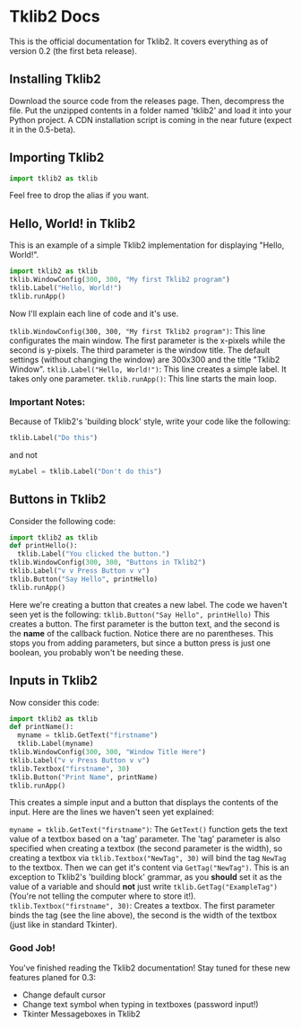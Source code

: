 # Tklib2 Docs
This is the official documentation for Tklib2.
It covers everything as of version 0.2 (the first beta release).

## Installing Tklib2 
Download the source code from the releases page.
Then, decompress the file. Put the unzipped contents in a folder named 'tklib2' and load it into your Python project.
A CDN installation script is coming in the near future (expect it in the 0.5-beta).

## Importing Tklib2
```python
import tklib2 as tklib
```
Feel free to drop the alias if you want.

## Hello, World! in Tklib2
This is an example of a simple Tklib2 implementation for displaying "Hello, World!".
```python
import tklib2 as tklib
tklib.WindowConfig(300, 300, "My first Tklib2 program")
tklib.Label("Hello, World!")
tklib.runApp()
```
Now I'll explain each line of code and it's use.

`tklib.WindowConfig(300, 300, "My first Tklib2 program")`: This line configurates the main window. The first parameter is the x-pixels while the second is y-pixels. The third parameter is the window title. The default settings (without changing the window) are 300x300 and the title "Tklib2 Window".
`tklib.Label("Hello, World!")`: This line creates a simple label. It takes only one parameter.
`tklib.runApp()`: This line starts the main loop.

### Important Notes:
Because of Tklib2's 'building block' style, write your code like the following:
```python
tklib.Label("Do this")
```
and not
```python
myLabel = tklib.Label("Don't do this")
```

## Buttons in Tklib2
Consider the following code:
```python
import tklib2 as tklib
def printHello():
  tklib.Label("You clicked the button.")
tklib.WindowConfig(300, 300, "Buttons in Tklib2")
tklib.Label("v v Press Button v v")
tklib.Button("Say Hello", printHello)
tklib.runApp()
```
Here we're creating a button that creates a new label.
The code we haven't seen yet is the following:
`tklib.Button("Say Hello", printHello)`
This creates a button. The first parameter is the button text, and the second is the **name** of the callback fuction.
Notice there are no parentheses. This stops you from adding parameters, but since a button press is just one boolean, you probably won't be needing these.

## Inputs in Tklib2
Now consider this code:
```python
import tklib2 as tklib
def printName():
  myname = tklib.GetText("firstname")
  tklib.Label(myname)
tklib.WindowConfig(300, 300, "Window Title Here")
tklib.Label("v v Press Button v v")
tklib.Textbox("firstname", 30)
tklib.Button("Print Name", printName)
tklib.runApp()
```
This creates a simple input and a button that displays the contents of the input.
Here are the lines we haven't seen yet explained:

`myname = tklib.GetText("firstname")`: The `GetText()` function gets the text value of a textbox based on a 'tag' parameter. The 'tag' parameter is also specified when creating a textbox (the second parameter is the width), so creating a textbox via `tklib.Textbox("NewTag", 30)` will bind the tag `NewTag` to the textbox. Then we can get it's content via `GetTag("NewTag")`. This is an exception to Tklib2's 'building block' grammar, as you **should** set it as the value of a variable and should **not** just write `tklib.GetTag("ExampleTag")` (You're not telling the computer where to store it!).
`tklib.Textbox("firstname", 30)`: Creates a textbox. The first parameter binds the tag (see the line above), the second is the width of the textbox (just like in standard Tkinter).

### Good Job!
You've finished reading the Tklib2 documentation!
Stay tuned for these new features planed for 0.3:
- Change default cursor
- Change text symbol when typing in textboxes (password input!)
- Tkinter Messageboxes in Tklib2


